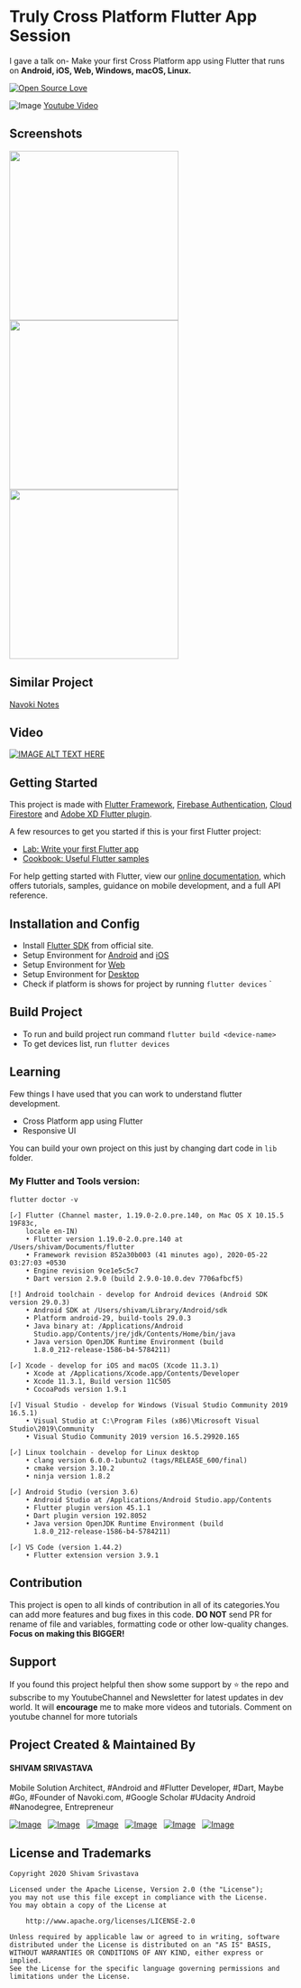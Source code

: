 # Truly Cross Platform Flutter App Session


I gave a talk on- Make your first Cross Platform app using Flutter that runs on **Android, iOS, Web, Windows, macOS, Linux.**

[![Open Source Love](https://badges.frapsoft.com/os/v1/open-source.png?v=103)](https://opensource.org/licenses/Apache-2.0)
 
![Image](https://i.imgur.com/iSIKA6o.png) [Youtube Video](https://www.youtube.com/watch?v=WCg9wIVKo7Y)


## Screenshots

<img src="https://i.imgur.com/9OUtuM2.png" height="300px"  /> <img src="https://i.imgur.com/0ZoDR65.png" height="300px"  /> <img src="https://i.imgur.com/ApWG10K.png" height="300px"  /> 

## Similar Project
[Navoki Notes](https://github.com/theshivamlko/navoki_notes)

## Video

 [![IMAGE ALT TEXT HERE](https://img.youtube.com/vi/WCg9wIVKo7Y/0.jpg)](https://www.youtube.com/watch?v=WCg9wIVKo7Y) 

 
## Getting Started

This project is made with [Flutter Framework](https://www.flutter.dev), [Firebase Authentication](https://firebase.google.com/docs/auth/), [Cloud Firestore](https://firebase.google.com/docs/firestore) and [Adobe XD Flutter plugin](https://xd.adobelanding.com/xd-to-flutter/).

A few resources to get you started if this is your first Flutter project:

- [Lab: Write your first Flutter app](https://flutter.dev/docs/get-started/codelab)
- [Cookbook: Useful Flutter samples](https://flutter.dev/docs/cookbook)

For help getting started with Flutter, view our
[online documentation](https://flutter.dev/docs), which offers tutorials,
samples, guidance on mobile development, and a full API reference.

## Installation and Config
- Install [Flutter SDK](https://flutter.dev/docs/get-started/install) from official site.
- Setup Environment for [Android](https://flutter.dev/docs/get-started/flutter-for/android-devs) and [iOS](https://flutter.dev/docs/get-started/flutter-for/ios-devs)
- Setup Environment for [Web](https://www.youtube.com/watch?v=N8YYVV1aZc8)
- Setup Environment for [Desktop](https://www.youtube.com/watch?v=ixj0MMusDM8)
- Check if platform is shows for project by running ```flutter devices```
` 
## Build Project
- To run and build project run command `flutter build <device-name>`
- To get devices list, run `flutter devices`

## Learning
Few things I have used that you can work to understand flutter development.
- Cross Platform app using Flutter
- Responsive UI

You can build your own project on this just by changing dart code in `lib` folder.


### My Flutter and Tools version:
```flutter doctor -v```
```
[✓] Flutter (Channel master, 1.19.0-2.0.pre.140, on Mac OS X 10.15.5 19F83c,
    locale en-IN)
    • Flutter version 1.19.0-2.0.pre.140 at /Users/shivam/Documents/flutter
    • Framework revision 852a30b003 (41 minutes ago), 2020-05-22 03:27:03 +0530
    • Engine revision 9ce1e5c5c7
    • Dart version 2.9.0 (build 2.9.0-10.0.dev 7706afbcf5)

[!] Android toolchain - develop for Android devices (Android SDK version 29.0.3)
    • Android SDK at /Users/shivam/Library/Android/sdk
    • Platform android-29, build-tools 29.0.3
    • Java binary at: /Applications/Android
      Studio.app/Contents/jre/jdk/Contents/Home/bin/java
    • Java version OpenJDK Runtime Environment (build
      1.8.0_212-release-1586-b4-5784211)

[✓] Xcode - develop for iOS and macOS (Xcode 11.3.1)
    • Xcode at /Applications/Xcode.app/Contents/Developer
    • Xcode 11.3.1, Build version 11C505
    • CocoaPods version 1.9.1

[√] Visual Studio - develop for Windows (Visual Studio Community 2019 16.5.1)
    • Visual Studio at C:\Program Files (x86)\Microsoft Visual Studio\2019\Community
    • Visual Studio Community 2019 version 16.5.29920.165

[✓] Linux toolchain - develop for Linux desktop
    • clang version 6.0.0-1ubuntu2 (tags/RELEASE_600/final)
    • cmake version 3.10.2
    • ninja version 1.8.2

[✓] Android Studio (version 3.6)
    • Android Studio at /Applications/Android Studio.app/Contents
    • Flutter plugin version 45.1.1
    • Dart plugin version 192.8052
    • Java version OpenJDK Runtime Environment (build
      1.8.0_212-release-1586-b4-5784211)

[✓] VS Code (version 1.44.2)
    • Flutter extension version 3.9.1

```

## Contribution
This project is open to all kinds of contribution in all of its categories.You can add more features and bug fixes in this code.
**DO NOT** send PR for rename of file and variables, formatting code or other low-quality changes. **Focus on making this BIGGER!**

## Support
If you found this project helpful then show some support by :star: the repo and subscribe to my YoutubeChannel and Newsletter for latest updates in dev world. It will **encourage** me to make more videos and tutorials.
Comment on youtube channel for more tutorials
 
## Project Created & Maintained By
#### SHIVAM SRIVASTAVA
Mobile Solution Architect, #Android and #Flutter Developer, #Dart, Maybe #Go, #Founder of Navoki.com, #Google Scholar #Udacity Android #Nanodegree, 
 Entrepreneur
 
 [![Image](misc/youtube2.png)](https://www.youtube.com/channel/UCP2-MYtIbBnlEcfTvJKo5Og?sub_confirmation=1)  &nbsp; [![Image](misc/twitter.png)](https://twitter.com/theshivamlko) &nbsp; [![Image](misc/linkedin.png)](https://www.linkedin.com/in/theshivamlko/) &nbsp; [![Image](misc/navoki.png)](https://navoki.com/) &nbsp; [![Image](misc/facebook.png)](https://www.facebook.com/shivamlove11) &nbsp; [![Image](misc/instagram.png)](http://instagram.com/theshivamlko)  
 

## License and Trademarks
```
Copyright 2020 Shivam Srivastava

Licensed under the Apache License, Version 2.0 (the "License");
you may not use this file except in compliance with the License.
You may obtain a copy of the License at

    http://www.apache.org/licenses/LICENSE-2.0

Unless required by applicable law or agreed to in writing, software
distributed under the License is distributed on an "AS IS" BASIS,
WITHOUT WARRANTIES OR CONDITIONS OF ANY KIND, either express or implied.
See the License for the specific language governing permissions and
limitations under the License.
```

 
